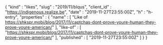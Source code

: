 {
  "kind" : "likes",
  "slug" : "2019/11/blqus",
  "client_id" : "https://indigenous.realize.be",
  "date" : "2019-11-27T23:55:00Z",
  "h" : "h-entry",
  "properties" : {
    "name" : [ "Like of https://shkspr.mobi/blog/2017/11/captchas-dont-prove-youre-human-they-prove-youre-american/" ],
    "like-of" : [ "https://shkspr.mobi/blog/2017/11/captchas-dont-prove-youre-human-they-prove-youre-american/" ],
    "published" : [ "2019-11-27T23:55:00Z" ]
  }
}
